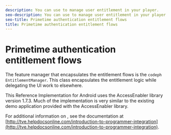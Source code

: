 ```yaml
---
description: You can use to manage user entitlement in your player.
seo-description: You can use to manage user entitlement in your player.
seo-title: Primetime authentication entitlement flows
title: Primetime authentication entitlement flows
---
```


# Primetime authentication entitlement flows

The feature manager that encapsulates the  entitlement flows is the `codeph EntitlementManager`. This class encapsulates the entitlement logic while delegating the UI work to elsewhere.

This Reference Implementation for Android uses the  AccessEnabler library version 1.7.3. Much of the implementation is very similar to the existing demo application provided with the AccessEnabler library.

For additional information on , see the documentation at [http://tve.helpdocsonline.com/introduction-to-programmer-integration](http://tve.helpdocsonline.com/introduction-to-programmer-integration).

